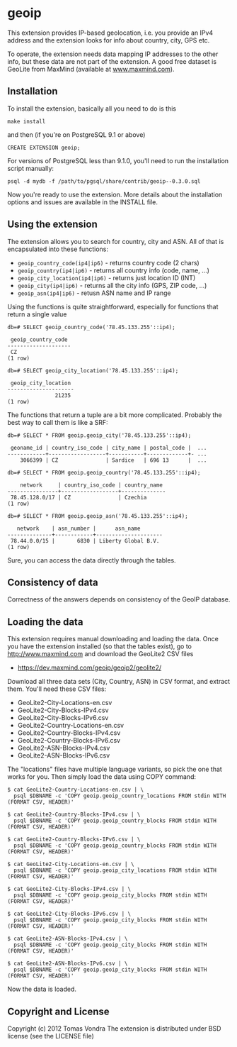 geoip
=====

This extension provides IP-based geolocation, i.e. you provide an IPv4
address and the extension looks for info about country, city, GPS etc.

To operate, the extension needs data mapping IP addresses to the other
info, but these data are not part of the extension. A good free dataset
is GeoLite from MaxMind (available at www.maxmind.com).

Installation
------------

To install the extension, basically all you need to do is this

    make install

and then (if you're on PostgreSQL 9.1 or above)

    CREATE EXTENSION geoip;

For versions of PostgreSQL less than 9.1.0, you'll need to run the
installation script manually:

    psql -d mydb -f /path/to/pgsql/share/contrib/geoip--0.3.0.sql

Now you're ready to use the extension. More details about the installation
options and issues are available in the INSTALL file.


Using the extension
-------------------

The extension allows you to search for country, city and ASN. All of that
is encapsulated into these functions:

 * `geoip_country_code(ip4|ip6)` - returns country code (2 chars)
 * `geoip_country(ip4|ip6)` - returns all country info (code, name, ...)
 * `geoip_city_location(ip4|ip6)` - returns just location ID (INT)
 * `geoip_city(ip4|ip6)` - returns all the city info (GPS, ZIP code, ...)
 * `geoip_asn(ip4|ip6)` - retusn ASN name and IP range

Using the functions is quite straightforward, especially for functions that
return a single value

    db=# SELECT geoip_country_code('78.45.133.255'::ip4);

     geoip_country_code 
    --------------------
     CZ
    (1 row)

    db=# SELECT geoip_city_location('78.45.133.255'::ip4);

     geoip_city_location 
    ---------------------
                   21235
    (1 row)

The functions that return a tuple are a bit more complicated. Probably the
best way to call them is like a SRF:

    db=# SELECT * FROM geoip.geoip_city('78.45.133.255'::ip4);

     geoname_id | country_iso_code | city_name | postal_code |  ...
    ------------+------------------+-----------+-------------+- ...
        3066399 | CZ               | Sardice   | 696 13      |  ...

    db=# SELECT * FROM geoip.geoip_country('78.45.133.255'::ip4);

        network     | country_iso_code | country_name 
    ----------------+------------------+--------------
     78.45.128.0/17 | CZ               | Czechia
    (1 row)

    db=# SELECT * FROM geoip.geoip_asn('78.45.133.255'::ip4);

       network    | asn_number |      asn_name       
    --------------+------------+---------------------
     78.44.0.0/15 |       6830 | Liberty Global B.V.
    (1 row)

Sure, you can access the data directly through the tables.


Consistency of data
-------------------
Correctness of the answers depends on consistency of the GeoIP database.


Loading the data
----------------
This extension requires manual downloading and loading the data. Once
you have the extension installed (so that the tables exist), go to
http://www.maxmind.com and download the GeoLite2 CSV files

 * https://dev.maxmind.com/geoip/geoip2/geolite2/

Download all three data sets (City, Country, ASN) in CSV format, and
extract them. You'll need these CSV files:

 * GeoLite2-City-Locations-en.csv
 * GeoLite2-City-Blocks-IPv4.csv
 * GeoLite2-City-Blocks-IPv6.csv
 * GeoLite2-Country-Locations-en.csv
 * GeoLite2-Country-Blocks-IPv4.csv
 * GeoLite2-Country-Blocks-IPv6.csv
 * GeoLite2-ASN-Blocks-IPv4.csv
 * GeoLite2-ASN-Blocks-IPv6.csv

The "locations" files have multiple language variants, so pick the one
that works for you. Then simply load the data using COPY command:

    $ cat GeoLite2-Country-Locations-en.csv | \
      psql $DBNAME -c 'COPY geoip.geoip_country_locations FROM stdin WITH (FORMAT CSV, HEADER)'

    $ cat GeoLite2-Country-Blocks-IPv4.csv | \
      psql $DBNAME -c 'COPY geoip.geoip_country_blocks FROM stdin WITH (FORMAT CSV, HEADER)'

    $ cat GeoLite2-Country-Blocks-IPv6.csv | \
      psql $DBNAME -c 'COPY geoip.geoip_country_blocks FROM stdin WITH (FORMAT CSV, HEADER)'

    $ cat GeoLite2-City-Locations-en.csv | \
      psql $DBNAME -c 'COPY geoip.geoip_city_locations FROM stdin WITH (FORMAT CSV, HEADER)'

    $ cat GeoLite2-City-Blocks-IPv4.csv | \
      psql $DBNAME -c 'COPY geoip.geoip_city_blocks FROM stdin WITH (FORMAT CSV, HEADER)'

    $ cat GeoLite2-City-Blocks-IPv6.csv | \
      psql $DBNAME -c 'COPY geoip.geoip_city_blocks FROM stdin WITH (FORMAT CSV, HEADER)'

    $ cat GeoLite2-ASN-Blocks-IPv4.csv | \
      psql $DBNAME -c 'COPY geoip.geoip_city_blocks FROM stdin WITH (FORMAT CSV, HEADER)'

    $ cat GeoLite2-ASN-Blocks-IPv6.csv | \
      psql $DBNAME -c 'COPY geoip.geoip_city_blocks FROM stdin WITH (FORMAT CSV, HEADER)'

Now the data is loaded.


Copyright and License
---------------------
Copyright (c) 2012 Tomas Vondra
The extension is distributed under BSD license (see the LICENSE file)
